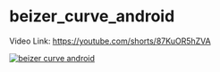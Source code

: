 #  beizer_curve_android

Video Link: https://youtube.com/shorts/87KuOR5hZVA

[![beizer curve android](https://yt-embed.herokuapp.com/embed?v=StTqXEQ2l-Y)](https://youtube.com/shorts/87KuOR5hZVA
 "beizer curve android")
